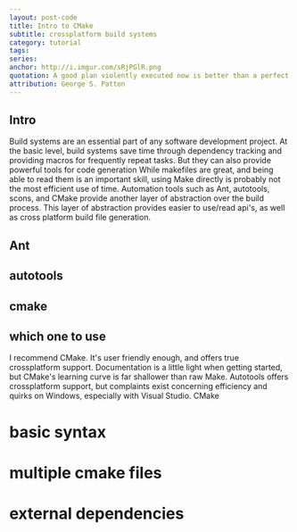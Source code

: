 ```yaml
---
layout: post-code
title: Intro to CMake
subtitle: crossplatform build systems
category: tutorial
tags:
series:
anchor: http://i.imgur.com/sRjPGlR.png
quotation: A good plan violently executed now is better than a perfect plan executed next week.
attribution: George S. Patton
---
```


## Intro
Build systems are an essential part of any software development project. At the basic level, build systems save time through dependency tracking and providing macros for frequently repeat tasks. But they can also provide powerful tools for code generation 
While makefiles are great, and being able to read them is an important skill, using Make directly is probably not the most efficient use of time. Automation tools such as Ant, autotools, scons, and CMake provide another layer of abstraction over the build process. This layer of abstraction provides easier to use/read api's, as well as cross platform build file generation.
## Ant

## autotools

## cmake

## which one to use
I recommend CMake. It's user friendly enough, and offers true crossplatform support. Documentation is a little light when getting started, but CMake's learning curve is far shallower than raw Make. Autotools offers crossplatform support, but complaints exist concerning efficiency and quirks on Windows, especially with Visual Studio. CMake

# basic syntax

# multiple cmake files

# external dependencies
